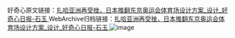 好奇心原文链接：[扎哈亚洲再受挫，日本推翻东京奥运会体育场设计方案_设计_好奇心日报-石玉 ](https://www.qdaily.com/articles/12459.html)
WebArchive归档链接：[扎哈亚洲再受挫，日本推翻东京奥运会体育场设计方案_设计_好奇心日报-石玉 ](http://web.archive.org/web/20190623172732/https://www.qdaily.com/articles/12459.html)
![image](http://ww3.sinaimg.cn/large/007d5XDply1g3wjs8sqyxj30u03t7hdt)